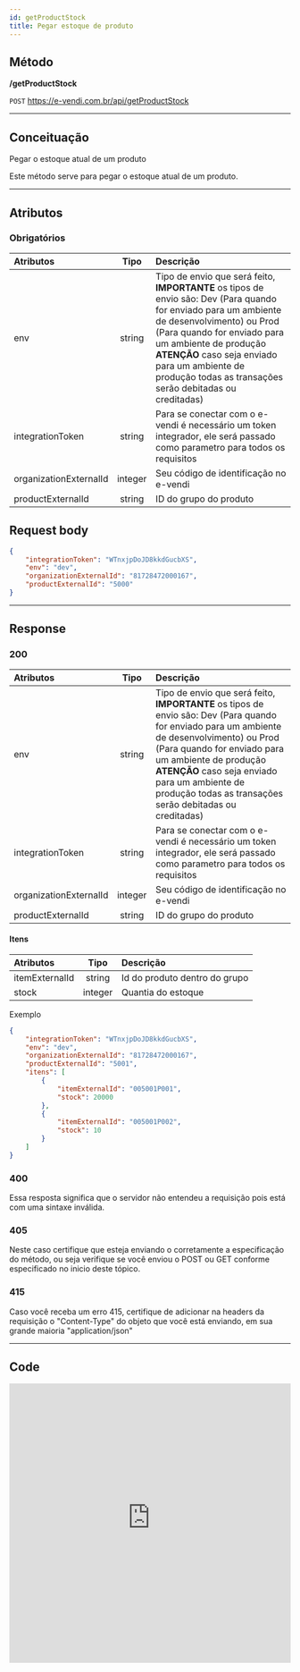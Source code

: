 ```yaml
---
id: getProductStock
title: Pegar estoque de produto
---
```


## Método

**/getProductStock**

`POST` https://e-vendi.com.br/api/getProductStock

---

## Conceituação 

Pegar o estoque atual de um produto

Este método serve para pegar o estoque atual de um produto.

---

## Atributos

### Obrigatórios

| Atributos | Tipo | Descrição |
| :-- | :-: | :-- |
| env | string | Tipo de envio que será feito, **IMPORTANTE** os tipos de envio são: Dev (Para quando for enviado para um ambiente de desenvolvimento) ou Prod (Para quando for enviado para um ambiente de produção **ATENÇÃO** caso seja enviado para um ambiente de produção todas as transações serão debitadas ou creditadas) |
| integrationToken | string | Para se conectar com o e-vendi é necessário um token integrador, ele será passado como parametro para todos os requisitos | 
| organizationExternalId | integer | Seu código de identificação no e-vendi |
| productExternalId | string | ID do grupo do produto |

## Request body

```json
{
	"integrationToken": "WTnxjpDoJD8kkdGucbXS",
	"env": "dev",
	"organizationExternalId": "81728472000167",
	"productExternalId": "5000"
}
```

---

## Response

### 200

| Atributos | Tipo | Descrição |
| :-- | :-: | :-- |
| env | string | Tipo de envio que será feito, **IMPORTANTE** os tipos de envio são: Dev (Para quando for enviado para um ambiente de desenvolvimento) ou Prod (Para quando for enviado para um ambiente de produção **ATENÇÃO** caso seja enviado para um ambiente de produção todas as transações serão debitadas ou creditadas) |
| integrationToken | string | Para se conectar com o e-vendi é necessário um token integrador, ele será passado como parametro para todos os requisitos | 
| organizationExternalId | integer | Seu código de identificação no e-vendi |
| productExternalId | string | ID do grupo do produto |

#### Itens

| Atributos | Tipo | Descrição |
| :-- | :-: | :-- |
| itemExternalId | string | Id do produto dentro do grupo | 
| stock | integer | Quantia do estoque |

Exemplo

```json
{
    "integrationToken": "WTnxjpDoJD8kkdGucbXS",
    "env": "dev",
    "organizationExternalId": "81728472000167",
    "productExternalId": "5001",
    "itens": [
        {
            "itemExternalId": "005001P001",
            "stock": 20000
        },
        {
            "itemExternalId": "005001P002",
            "stock": 10
        }
    ]
}
```
### 400 

Essa resposta significa que o servidor não entendeu a requisição pois está com uma sintaxe inválida.

### 405

Neste caso certifique que esteja enviando o corretamente a especificação do método, ou seja verifique se você enviou o POST ou GET conforme especificado no inicio deste tópico.

### 415

Caso você receba um erro 415, certifique de adicionar na headers da requisição o "Content-Type" do objeto que você está enviando, em sua grande maioria "application/json"

---

## Code

<iframe src="https://raw.githubusercontent.com/e-vendi/e-vendi-docs/main/json-examples/getProductStock.json" frameborder="0" scrolling="no" width="100%" height="500px" seamless></iframe>
